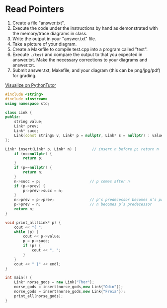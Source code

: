 # Read Pointers

1. Create a file "answer.txt".
2. Execute the code under the instructions by hand as demonstrated with the memory/trace diagrams in class.
3. Write the output in your "answer.txt" file.
4. Take a picture of your diagram.
5. Create a Makefile to compile test.cpp into a program called "test".
6. Execute `./test` and compare the output to that you expected in answer.txt.  Make the necessary corrections to your diagrams and answer.txt.
7. Submit answer.txt, Makefile, and your diagram (this can be png/jpg/pdf) for grading.

[Visualize on PythonTutor](https://pythontutor.com/render.html#code=%23include%20%3Cstring%3E%0A%23include%20%3Ciostream%3E%0Ausing%20namespace%20std%3B%0A%0Aclass%20Link%20%7B%0Apublic%3A%0A%20%20%20%20string%20value%3B%0A%20%20%20%20Link*%20prev%3B%20%20%20%20%20%20%20%20%20%20%20%20%20%0A%20%20%20%20Link*%20succ%3B%0A%20%20%20%20Link%28const%20string%26%20v,%20Link*%20p%20%3D%20nullptr,%20Link*%20s%20%3D%20nullptr%29%20%3A%20value%7Bv%7D,%20prev%7Bp%7D,%20succ%7Bs%7D%20%7B%20%7D%0A%7D%3B%0A%0ALink*%20insert%28Link*%20p,%20Link*%20n%29%20%7B%20%20%20%20%20%20%20//%20insert%20n%20before%20p%3B%20return%20n%0A%20%20%20%20if%20%28n%3D%3Dnullptr%29%20%7B%0A%20%20%20%20%20%20%20%20return%20p%3B%0A%20%20%20%20%7D%0A%20%20%20%20if%20%28p%3D%3Dnullptr%29%20%7B%0A%20%20%20%20%20%20%20%20return%20n%3B%0A%20%20%20%20%7D%0A%20%20%20%20n-%3Esucc%20%3D%20p%3B%20%20%20%20%20%20%20%20%20%20%20%20%20%20%20%20%20%20%20%20%20%20//%20p%20comes%20after%20n%0A%20%20%20%20if%20%28p-%3Eprev%29%20%7B%0A%20%20%20%20%20%20%20%20p-%3Eprev-%3Esucc%20%3D%20n%3B%0A%20%20%20%20%7D%0A%20%20%20%20n-%3Eprev%20%3D%20p-%3Eprev%3B%20%20%20%20%20%20%20%20%20%20%20%20%20%20%20%20//%20p%E2%80%99s%20predecessor%20becomes%20n%E2%80%99s%20predecessor%0A%20%20%20%20p-%3Eprev%20%3D%20n%3B%20%20%20%20%20%20%20%20%20%20%20%20%20%20%20%20%20%20%20%20%20%20//%20n%20becomes%20p%E2%80%99s%20predecessor%0A%20%20%20%20return%20n%3B%0A%7D%0A%0Avoid%20print_all%28Link*%20p%29%20%7B%0A%20%20%20%20cout%20%3C%3C%20%22%7B%20%22%3B%0A%20%20%20%20while%20%28p%29%20%7B%0A%20%20%20%20%20%20%20%20cout%20%3C%3C%20p-%3Evalue%3B%0A%20%20%20%20%20%20%20%20p%20%3D%20p-%3Esucc%3B%0A%20%20%20%20%20%20%20%20if%20%28p%29%20%7B%0A%20%20%20%20%20%20%20%20%20%20%20%20cout%20%3C%3C%20%22,%20%22%3B%0A%20%20%20%20%20%20%20%20%7D%0A%20%20%20%20%7D%0A%20%20%20%20cout%20%3C%3C%20%22%20%7D%22%20%3C%3C%20endl%3B%0A%7D%0A%0Aint%20main%28%29%20%7B%0A%20%20%20%20Link*%20norse_gods%20%3D%20new%20Link%7B%22Thor%22%7D%3B%0A%20%20%20%20norse_gods%20%3D%20insert%28norse_gods,new%20Link%7B%22Odin%22%7D%29%3B%0A%20%20%20%20norse_gods%20%3D%20insert%28norse_gods,new%20Link%7B%22Freia%22%7D%29%3B%0A%20%20%20%20print_all%28norse_gods%29%3B%0A%7D&cumulative=false&curInstr=0&heapPrimitives=false&mode=display&origin=opt-frontend.js&py=cpp_g%2B%2B9.3.0&rawInputLstJSON=%5B%5D&textReferences=false)

```c++
#include <string>
#include <iostream>
using namespace std;

class Link {
public:
    string value;
    Link* prev;             
    Link* succ;
    Link(const string& v, Link* p = nullptr, Link* s = nullptr) : value{v}, prev{p}, succ{s} { }
};

Link* insert(Link* p, Link* n) {       // insert n before p; return n
    if (n==nullptr) {
        return p;
    }
    if (p==nullptr) {
        return n;
    }
    n->succ = p;                      // p comes after n
    if (p->prev) {
        p->prev->succ = n;
    }
    n->prev = p->prev;                // p’s predecessor becomes n’s predecessor
    p->prev = n;                      // n becomes p’s predecessor
    return n;
}

void print_all(Link* p) {
    cout << "{ ";
    while (p) {
        cout << p->value;
        p = p->succ;
        if (p) {
            cout << ", ";
        }
    }
    cout << " }" << endl;
}

int main() {
    Link* norse_gods = new Link{"Thor"};
    norse_gods = insert(norse_gods,new Link{"Odin"});
    norse_gods = insert(norse_gods,new Link{"Freia"});
    print_all(norse_gods);
}
``` 
